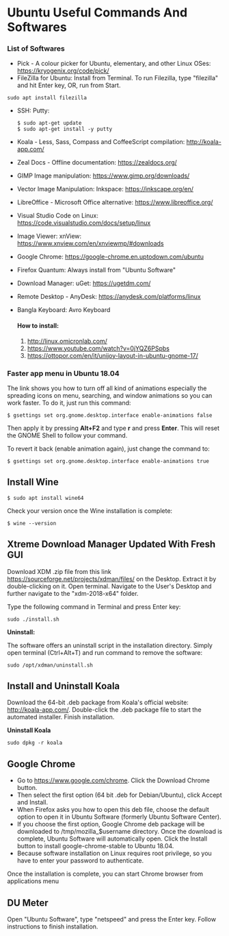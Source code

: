 # Ubuntu Useful Commands And Softwares


### List of Softwares

- Pick - A colour picker for Ubuntu, elementary, and other Linux OSes: https://kryogenix.org/code/pick/
- FileZilla for Ubuntu: Install from Terminal. To run Filezilla, type "filezilla" and hit Enter key, OR, run from Start.
```
sudo apt install filezilla
```
- SSH: Putty:

  ```
  $ sudo apt-get update
  $ sudo apt-get install -y putty
  ```

- Koala - Less, Sass, Compass and CoffeeScript compilation: http://koala-app.com/
- Zeal Docs - Offline documentation: https://zealdocs.org/
- GIMP Image manipulation: https://www.gimp.org/downloads/
- Vector Image Manipulation: Inkspace: https://inkscape.org/en/
- LibreOffice - Microsoft Office alternative: https://www.libreoffice.org/
- Visual Studio Code on Linux: https://code.visualstudio.com/docs/setup/linux
- Image Viewer: xnView: https://www.xnview.com/en/xnviewmp/#downloads
- Google Chrome: https://google-chrome.en.uptodown.com/ubuntu
- Firefox Quantum: Always install from "Ubuntu Software"
- Download Manager: uGet: https://ugetdm.com/
- Remote Desktop - AnyDesk: https://anydesk.com/platforms/linux
- Bangla Keyboard: Avro Keyboard
   #### How to install:
   1. http://linux.omicronlab.com/
   2. https://www.youtube.com/watch?v=0jYQZ6PSpbs
   3. https://ottopor.com/en/it/unijoy-layout-in-ubuntu-gnome-17/

### Faster app menu in Ubuntu 18.04

The link shows you how to turn off all kind of animations especially the spreading icons on menu, searching, and window animations so you can work faster. To do it, just run this command:

```
$ gsettings set org.gnome.desktop.interface enable-animations false
```

Then apply it by pressing **Alt+F2** and type **r** and press **Enter**. This will reset the GNOME Shell to follow your command.

To revert it back (enable animation again), just change the command to:

```
$ gsettings set org.gnome.desktop.interface enable-animations true
```

## Install Wine

```
$ sudo apt install wine64
```

Check your version once the Wine installation is complete: 

```
$ wine --version
```

## Xtreme Download Manager Updated With Fresh GUI

Download XDM .zip file from this link https://sourceforge.net/projects/xdman/files/ on the Desktop. Extract it by double-clicking on it. Open terminal. Navigate to the User's Desktop and further navigate to the "xdm-2018-x64" folder.

Type the following command in Terminal and press Enter key:

```
sudo ./install.sh
```

**Uninstall:**

The software offers an uninstall script in the installation directory. Simply open terminal (Ctrl+Alt+T) and run command to remove the software:
```
sudo /opt/xdman/uninstall.sh
```

## Install and Uninstall Koala

Download the 64-bit .deb package from Koala's official website: http://koala-app.com/. Double-click the .deb package file to start the automated installer. Finish installation.

**Uninstall Koala**
```
sudo dpkg -r koala
```

## Google Chrome

- Go to https://www.google.com/chrome. Click the Download Chrome button.
- Then select the first option (64 bit .deb for Debian/Ubuntu), click Accept and Install.
- When Firefox asks you how to open this deb file, choose the default option to open it in Ubuntu Software (formerly Ubuntu Software Center).
- If you choose the first option, Google Chrome deb package will be downloaded to /tmp/mozilla_$username directory. Once the download is complete, Ubuntu Software will automatically open. Click the Install button to install google-chrome-stable to Ubuntu 18.04.
- Because software installation on Linux requires root privilege, so you have to enter your password to authenticate.

Once the installation is complete, you can start Chrome browser from applications menu

## DU Meter

Open "Ubuntu Software", type "netspeed" and press the Enter key. Follow instructions to finish installation.
